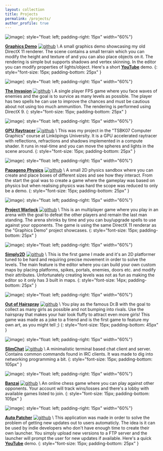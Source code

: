 ```yaml
---
layout: collection
title: Projects
permalink: /projects/
author_profile: true
---
```


![image](/assets/images/graphicsdemo.png){: style="float: left; padding-right: 15px" width="60%"}

[**Graphics Demo**](https://github.com/simplerr/Graphics-Demo)
[![github](/assets/images/GitHub-Mark-18px.png)](https://github.com/simplerr/Graphics-Demo) \\
A small graphics demo showcasing my old DirectX 11 renderer. The scene contains a small terrain which you can modify the height
and texture of and you can also place objects on it. The rendering is simple but supports shadows and vertex skinning.
In the editor you can modify properties of lights/object. Here's a short [**YouTube**](https://www.youtube.com/watch?v=OtyiMWQpZtg&ab_channel=AxelBlackert) demo.
{: style="font-size: 15px; padding-bottom: 25px" }

![image](/assets/images/theinvasion.png){: style="float: left; padding-right: 15px" width="60%"}

[**The Invasion**](https://github.com/simplerr/Project-Invasion)
[![github](/assets/images/GitHub-Mark-18px.png)](https://github.com/simplerr/Project-Invasion) \\
A single player FPS game where you face waves of enemies and the goal is to survice as many levels as possible.
The player has two spells he can use to improve the chances and must be cautious about not using too much ammunition.
The rendering is performed using DirectX 9.
{: style="font-size: 15px; padding-bottom: 25px" }

![image](/assets/images/ray_tracer_main.png){: style="float: left; padding-right: 15px" width="60%"}

[**GPU Raytracer**](https://github.com/simplerr/RayTracer)
[![github](/assets/images/GitHub-Mark-18px.png)](https://github.com/simplerr/RayTracer) \\
This was my project in the "TSBK07 Computer Graphics" course at Linköpings University. It is a GPU accelerated raytracer with reflections,
refractions and shadows implemented in a compute shader. It runs in real-time and you can move the spheres and lights in the scene around.
{: style="font-size: 15px; padding-bottom: 25px" }

![image](/assets/images/papagenophysics.png){: style="float: left; padding-right: 15px" width="60%"}

[**Papageno Physics**](https://github.com/simplerr/Papageno-Sandbox)
[![github](/assets/images/GitHub-Mark-18px.png)](https://github.com/simplerr/Papageno-Sandbox) \\
A small 2D physics sandbox where you can create and place boxes of different sizes and see how they interact.
From the start the goal was to create a game where the gameplay was based on physics but when realising physics was
hard the scope was reduced to only be a demo.
{: style="font-size: 15px; padding-bottom: 25px" }

![image](/assets/images/projectwarlock.png){: style="float: left; padding-right: 15px" width="60%"}

[**Project Warlock**](https://github.com/simplerr/Project-Warlock)
[![github](/assets/images/GitHub-Mark-18px.png)](https://github.com/simplerr/Project-Warlock) \\
This is an multiplayer game where you play in an arena with the goal to defeat the other players and remain the last man standing.
The arena shrinks by time and you can buy/upgrade spells to use against your opponents.
The game is using the same DirectX 11 renderar as the "Graphics Demo" project showcases.
{: style="font-size: 15px; padding-bottom: 25px" }

![image](/assets/images/simply2d.png){: style="float: left; padding-right: 15px" width="60%"}

[**Simply2D**](https://github.com/simplerr/Simply2D)
[![github](/assets/images/GitHub-Mark-18px.png)](https://github.com/simplerr/Simply2D) \\
This is the first game I made and it's an 2D platformer tuned to be hard and requiring precise movement in order to solve the levels.
The main feature is the editor where you can build your own custom maps by placing platforms, spikes, portals, enemies, doors etc. and modify their attributes.
Unfortunately creating levels was not as fun as making the editor so it only has 3 built in maps.
{: style="font-size: 14px; padding-bottom: 25px" }

![image](/assets/images/outofhairspray.png){: style="float: left; padding-right: 15px" width="60%"}

[**Out of Hairspray**](https://github.com/simplerr/)
[![github](/assets/images/GitHub-Mark-18px.png)](https://github.com/simplerr/) \\
You play as the famous Dr.B with the goal to collect as many girls as possible and not bumping into rivals. Use the hairspray that makes your hair look fluffy
to attract even more girls! This game was made as a joke to a friend and is the first game to feature my own art, as you might tell ;)
{: style="font-size: 15px; padding-bottom: 45px" }

![image](/assets/images/slimchat.png){: style="float: left; padding-right: 15px" width="60%"}

[**SlimChat**](https://github.com/simplerr/)
[![github](/assets/images/GitHub-Mark-18px.png)](https://github.com/simplerr/) \\
A minimalistic terminal based chat client and server. Contains common commands found in IRC clients. It was made to dig into networking programming a bit.
{: style="font-size: 15px; padding-bottom: 105px" }

![image](/assets/images/banzai.png){: style="float: left; padding-right: 15px" width="60%"}

[**Banzai**](https://github.com/simplerr/Banzai)
[![github](/assets/images/GitHub-Mark-18px.png)](https://github.com/simplerr/Banzai) \\
An online chess game where you can play against other opponents. Your account will track wins/losses and there's a lobby with available games listed to join.
{: style="font-size: 15px; padding-bottom: 105px" }

![image](/assets/images/autopatcher.png){: style="float: left; padding-right: 15px" width="60%"}

[**Auto Patcher**](https://github.com/simplerr/Generic-Launcher)
[![github](/assets/images/GitHub-Mark-18px.png)](https://github.com/simplerr/Generic-Launcher) \\
This application was made in order to solve the problem of getting new updates out to users automaticly.
The idea is it can be used by indie developers who don't have enough time to create their own launcher.
You simply upload new versions to a FTP server and the launcher will prompt the user for new updates if available.
Here's a quick [**YouTube**](https://www.youtube.com/watch?v=K1HYM_qyeGg&ab_channel=AxelBlackert) demo.
{: style="font-size: 15px; padding-bottom: 25px" }
